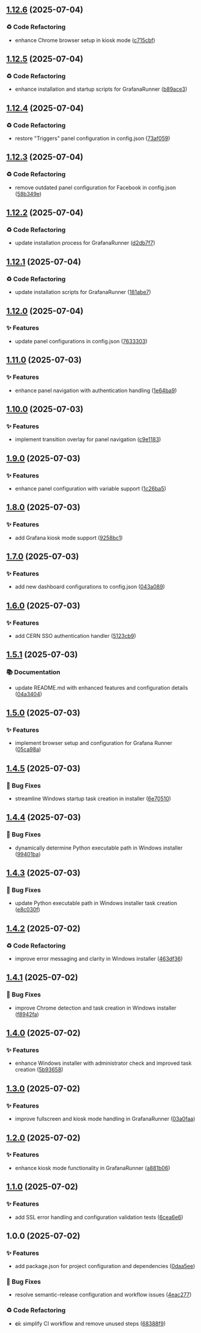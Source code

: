 ## [1.12.6](https://github.com/mateuszpolis/GrafanaRunner/compare/v1.12.5...v1.12.6) (2025-07-04)


### ♻️ Code Refactoring

* enhance Chrome browser setup in kiosk mode ([c715cbf](https://github.com/mateuszpolis/GrafanaRunner/commit/c715cbf9f0f1a952a20c03223b4a03583a4b3666))

## [1.12.5](https://github.com/mateuszpolis/GrafanaRunner/compare/v1.12.4...v1.12.5) (2025-07-04)


### ♻️ Code Refactoring

* enhance installation and startup scripts for GrafanaRunner ([b89ace3](https://github.com/mateuszpolis/GrafanaRunner/commit/b89ace3eee1cd9f0e6ed0a1f860b3fb35f65db14))

## [1.12.4](https://github.com/mateuszpolis/GrafanaRunner/compare/v1.12.3...v1.12.4) (2025-07-04)


### ♻️ Code Refactoring

* restore "Triggers" panel configuration in config.json ([73af059](https://github.com/mateuszpolis/GrafanaRunner/commit/73af059119bab0af448c6257b52786124f584d23))

## [1.12.3](https://github.com/mateuszpolis/GrafanaRunner/compare/v1.12.2...v1.12.3) (2025-07-04)


### ♻️ Code Refactoring

* remove outdated panel configuration for Facebook in config.json ([58b349e](https://github.com/mateuszpolis/GrafanaRunner/commit/58b349ef6c110bb9b9ba86f0dc9bb2dd14b9d555))

## [1.12.2](https://github.com/mateuszpolis/GrafanaRunner/compare/v1.12.1...v1.12.2) (2025-07-04)


### ♻️ Code Refactoring

* update installation process for GrafanaRunner ([d2db7f7](https://github.com/mateuszpolis/GrafanaRunner/commit/d2db7f78d946703379675acfb18c67d5d46aeb70))

## [1.12.1](https://github.com/mateuszpolis/GrafanaRunner/compare/v1.12.0...v1.12.1) (2025-07-04)


### ♻️ Code Refactoring

* update installation scripts for GrafanaRunner ([181abe7](https://github.com/mateuszpolis/GrafanaRunner/commit/181abe720ec670897c1c1b34c2e06d6cfb999ffb))

## [1.12.0](https://github.com/mateuszpolis/GrafanaRunner/compare/v1.11.0...v1.12.0) (2025-07-04)


### ✨ Features

* update panel configurations in config.json ([7633303](https://github.com/mateuszpolis/GrafanaRunner/commit/7633303082a06aa7e0c18dce2fc7fdc5c95a4a75))

## [1.11.0](https://github.com/mateuszpolis/GrafanaRunner/compare/v1.10.0...v1.11.0) (2025-07-03)


### ✨ Features

* enhance panel navigation with authentication handling ([1e64ba9](https://github.com/mateuszpolis/GrafanaRunner/commit/1e64ba972d7050c7a411e55b0702ef2494ba9c79))

## [1.10.0](https://github.com/mateuszpolis/GrafanaRunner/compare/v1.9.0...v1.10.0) (2025-07-03)


### ✨ Features

* implement transition overlay for panel navigation ([c9e1183](https://github.com/mateuszpolis/GrafanaRunner/commit/c9e118345581c6d6e828decafd00164a88fd8f95))

## [1.9.0](https://github.com/mateuszpolis/GrafanaRunner/compare/v1.8.0...v1.9.0) (2025-07-03)


### ✨ Features

* enhance panel configuration with variable support ([1c26ba5](https://github.com/mateuszpolis/GrafanaRunner/commit/1c26ba5c501ca6211a2941027c46e6b7d51e4abc))

## [1.8.0](https://github.com/mateuszpolis/GrafanaRunner/compare/v1.7.0...v1.8.0) (2025-07-03)


### ✨ Features

* add Grafana kiosk mode support ([9258bc1](https://github.com/mateuszpolis/GrafanaRunner/commit/9258bc18403509948b032e5ba0474cbe508ee5c7))

## [1.7.0](https://github.com/mateuszpolis/GrafanaRunner/compare/v1.6.0...v1.7.0) (2025-07-03)


### ✨ Features

* add new dashboard configurations to config.json ([043a089](https://github.com/mateuszpolis/GrafanaRunner/commit/043a0895959e84cc77e831e524d0bb71f7679698))

## [1.6.0](https://github.com/mateuszpolis/GrafanaRunner/compare/v1.5.1...v1.6.0) (2025-07-03)


### ✨ Features

* add CERN SSO authentication handler ([5123cb9](https://github.com/mateuszpolis/GrafanaRunner/commit/5123cb9d03ed56674175cee63ebffc44f43e01fd))

## [1.5.1](https://github.com/mateuszpolis/GrafanaRunner/compare/v1.5.0...v1.5.1) (2025-07-03)


### 📚 Documentation

* update README.md with enhanced features and configuration details ([04a3404](https://github.com/mateuszpolis/GrafanaRunner/commit/04a34046c6c632740d622ecf871822d4de3b2261))

## [1.5.0](https://github.com/mateuszpolis/GrafanaRunner/compare/v1.4.5...v1.5.0) (2025-07-03)


### ✨ Features

* implement browser setup and configuration for Grafana Runner ([05ca98a](https://github.com/mateuszpolis/GrafanaRunner/commit/05ca98a9930c3f996c898173c2a36929502e6705))

## [1.4.5](https://github.com/mateuszpolis/GrafanaRunner/compare/v1.4.4...v1.4.5) (2025-07-03)


### 🐛 Bug Fixes

* streamline Windows startup task creation in installer ([6e70510](https://github.com/mateuszpolis/GrafanaRunner/commit/6e70510b22dd35df3840491e3bdc4e69616a6c6d))

## [1.4.4](https://github.com/mateuszpolis/GrafanaRunner/compare/v1.4.3...v1.4.4) (2025-07-03)


### 🐛 Bug Fixes

* dynamically determine Python executable path in Windows installer ([99401ba](https://github.com/mateuszpolis/GrafanaRunner/commit/99401ba0964e5559077f8f9cb6691d3e62520f5c))

## [1.4.3](https://github.com/mateuszpolis/GrafanaRunner/compare/v1.4.2...v1.4.3) (2025-07-03)


### 🐛 Bug Fixes

* update Python executable path in Windows installer task creation ([e8c030f](https://github.com/mateuszpolis/GrafanaRunner/commit/e8c030fe3cf10e1c1a1a5663d2f6c684e10fbfa4))

## [1.4.2](https://github.com/mateuszpolis/GrafanaRunner/compare/v1.4.1...v1.4.2) (2025-07-02)


### ♻️ Code Refactoring

* improve error messaging and clarity in Windows installer ([463df36](https://github.com/mateuszpolis/GrafanaRunner/commit/463df36b11d5dd91358f72fb54296c51815c9e0b))

## [1.4.1](https://github.com/mateuszpolis/GrafanaRunner/compare/v1.4.0...v1.4.1) (2025-07-02)


### 🐛 Bug Fixes

* improve Chrome detection and task creation in Windows installer ([f8942fa](https://github.com/mateuszpolis/GrafanaRunner/commit/f8942fa3a747ad6a8ecd0dcb397e8f114570be50))

## [1.4.0](https://github.com/mateuszpolis/GrafanaRunner/compare/v1.3.0...v1.4.0) (2025-07-02)


### ✨ Features

* enhance Windows installer with administrator check and improved task creation ([5b93658](https://github.com/mateuszpolis/GrafanaRunner/commit/5b93658036a6f339f4fdf740d9d458aec4f37643))

## [1.3.0](https://github.com/mateuszpolis/GrafanaRunner/compare/v1.2.0...v1.3.0) (2025-07-02)


### ✨ Features

* improve fullscreen and kiosk mode handling in GrafanaRunner ([03a0faa](https://github.com/mateuszpolis/GrafanaRunner/commit/03a0faaaa0da0c4015cc457dc5526108fccd555c))

## [1.2.0](https://github.com/mateuszpolis/GrafanaRunner/compare/v1.1.0...v1.2.0) (2025-07-02)


### ✨ Features

* enhance kiosk mode functionality in GrafanaRunner ([a881b06](https://github.com/mateuszpolis/GrafanaRunner/commit/a881b0658e346091db5d65907e785fa79ae0abcf))

## [1.1.0](https://github.com/mateuszpolis/GrafanaRunner/compare/v1.0.0...v1.1.0) (2025-07-02)


### ✨ Features

* add SSL error handling and configuration validation tests ([6cea6e6](https://github.com/mateuszpolis/GrafanaRunner/commit/6cea6e65e08aa440d33cea20efcb6062bd01ef08))

## 1.0.0 (2025-07-02)


### ✨ Features

* add package.json for project configuration and dependencies ([0daa5ee](https://github.com/mateuszpolis/GrafanaRunner/commit/0daa5eeb7091e74caf180bc529d7a1cc45bf8d16))


### 🐛 Bug Fixes

* resolve semantic-release configuration and workflow issues ([4eac277](https://github.com/mateuszpolis/GrafanaRunner/commit/4eac2778f393038aa74a61adc279c039db1b95ed))


### ♻️ Code Refactoring

* **ci:** simplify CI workflow and remove unused steps ([68388f9](https://github.com/mateuszpolis/GrafanaRunner/commit/68388f94548ef26bad0f9168b6dbb2e9b8ba96e5))
